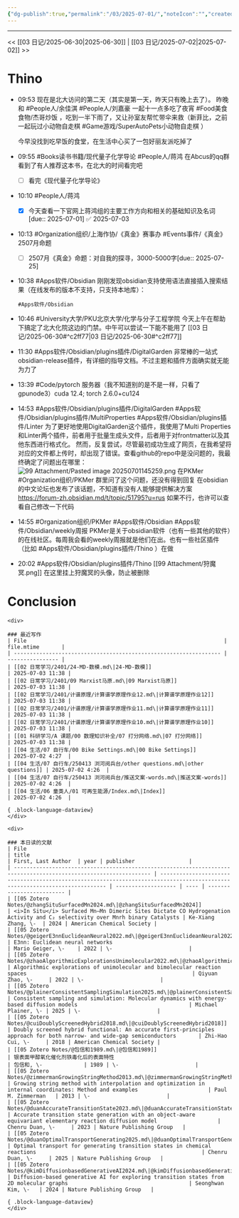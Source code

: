 ```yaml
---
{"dg-publish":true,"permalink":"/03/2025-07-01/","noteIcon":"","created":"2025-01-31T00:35","updated":"2025-07-02T10:41"}
---
```



---
<< [[03 日记/2025-06-30\|2025-06-30]]  |  [[03 日记/2025-07-02\|2025-07-02]]  >>

# Thino
- 09:53 
    现在是北大访问的第二天（其实是第一天，昨天只有晚上去了）。
    昨晚和 #People人/余佳淇  #People人/刘嘉豪 一起十一点多吃了夜宵 #Food美食食物/杰哥炒饭 ，吃到一半下雨了，又让孙室友帮忙带伞来救（新菲比，之前一起玩过小动物自走棋 #Game游戏/SuperAutoPets小动物自走棋 ）
    
    今早没找到吃早饭的食堂，在生活中心买了一包好丽友派吃掉了 
- 09:55 
    #Books读书书籍/现代量子化学导论 #People人/蒋鸿 
    在Abcus的qq群看到了有人推荐这本书，在北大的时间看完吧
    - [ ] 看完《现代量子化学导论》 
- 10:10
    #People人/蒋鸿 
    - [x] 今天查看一下官网上蒋鸿组的主要工作方向和相关的基础知识及名词[due:: 2025-07-01] ✅ 2025-07-03
- 10:13 
    #Organization组织/上海作协/《真金》赛事办
    #Events事件/《真金》2507月命题
    - [ ] 2507月《真金》命题：对自我的探寻，3000-5000字[due:: 2025-07-25] 
- 10:38 
    #Apps软件/Obsidian 
    刚刚发现obsidian支持使用语法直接插入搜索结果（在线发布的版本不支持，只支持本地库）：
    ```query
    #Apps软件/Obsidian 
    ``` 
- 10:46 
    #University大学/PKU北京大学/化学与分子工程学院
    今天上午在帮助下搞定了北大化院这边的门禁。中午可以尝试一下能不能用了
    [[03 日记/2025-06-30#^c2ff77\|03 日记/2025-06-30#^c2ff77]] 
- 11:30 
    #Apps软件/Obsidian/plugins插件/DigitalGarden
    非常棒的一站式obsidian-release插件，有详细的指导文档。不过主题和插件方面确实就无能为力了 
- 13:39 
    #Code/pytorch 
    服务器（我不知道别的是不是一样，只看了gpunode3）cuda 12.4; torch 2.6.0+cu124 
- 14:53
    #Apps软件/Obsidian/plugins插件/DigitalGarden #Apps软件/Obsidian/plugins插件/MultiProperties #Apps软件/Obsidian/plugins插件/Linter
    为了更好地使用DigitalGarden这个插件，我使用了Multi Properties和Linter两个插件，前者用于批量生成头文件，后者用于对frontmatter以及其他东西进行格式化。
    然而，反复尝试，尽管最初成功生成了网页，在我希望将对应的文件都上传时，却出现了错误。查看github的repo中是没问题的，我最终确定了问题出在哪里：
    ![99 Attachment/Pasted image 20250701145259.png](/img/user/99%20Attachment/Pasted%20image%2020250701145259.png)
    在PKMer #Organization组织/PKMer 群里问了这个问题，还没有得到回复
    在obsidian的中文论坛也发布了该话题，不知道有没有人能够提供解决方案 https://forum-zh.obsidian.md/t/topic/51795?u=rus 如果不行，也许可以查看自己修改一下代码
- 14:55 
    #Organization组织/PKMer 
    #Apps软件/Obsidian 
    #Apps软件/Obsidian/weekly周报 
    PKMer是关于obsidian软件（也有一些其他的软件）的在线社区。每周我会看的weekly周报就是他们在出。也有一些社区插件（比如 #Apps软件/Obsidian/plugins插件/Thino ）在做 
- 20:02 
    #Apps软件/Obsidian/plugins插件/Thino 
    [[99 Attachment/狩魔冥.png]]
    在这里挂上狩魔冥的头像，防止被删除 


# Conclusion
````ad-flex
<div>

### 最近写作
| File                                                              | file.mtime       |
| ----------------------------------------------------------------- | ---------------- |
| [[02 日常学习/2401/24-MD-数模.md\|24-MD-数模]]                            | 2025-07-03 11:38 |
| [[02 日常学习/2401/09 Marxist马原.md\|09 Marxist马原]]                    | 2025-07-03 11:38 |
| [[02 日常学习/2401/计谱原理/计算谱学原理作业12.md\|计算谱学原理作业12]]                   | 2025-07-03 11:38 |
| [[02 日常学习/2401/计谱原理/计算谱学原理作业11.md\|计算谱学原理作业11]]                   | 2025-07-03 11:38 |
| [[02 日常学习/2401/计谱原理/计算谱学原理作业10.md\|计算谱学原理作业10]]                   | 2025-07-03 11:38 |
| [[01 科研学习/A 课题/00 数理知识补全/07 打分网络.md\|07 打分网络]]                    | 2025-07-03 11:38 |
| [[04 生活/07 自行车/00 Bike Settings.md\|00 Bike Settings]]            | 2025-07-02 4:27  |
| [[04 生活/07 自行车/250413 浏河阅兵台/other questions.md\|other questions]] | 2025-07-02 4:26  |
| [[04 生活/07 自行车/250413 浏河阅兵台/推送文案-words.md\|推送文案-words]]           | 2025-07-02 4:26  |
| [[04 生活/06 童类人/01 可再生能源/Index.md\|Index]]                         | 2025-07-02 4:26  |

{ .block-language-dataview}
</div>

<div>

### 本日读的文献
| File                                                                                                              | title                                                                                                                       | First, Last Author  | year | publisher                 |
| ----------------------------------------------------------------------------------------------------------------- | --------------------------------------------------------------------------------------------------------------------------- | ------------------- | ---- | ------------------------- |
| [[05 Zotero Notes/@zhangSituSurfacedMn2024.md\|@zhangSituSurfacedMn2024]]                                         | <i>In Situ</i> Surfaced Mn–Mn Dimeric Sites Dictate CO Hydrogenation Activity and C₂ selectivity over Mnrh binary Catalysts | Ke-Xiang Zhang, \-  | 2024 | American Chemical Society |
| [[05 Zotero Notes/@geigerE3nnEuclideanNeural2022.md\|@geigerE3nnEuclideanNeural2022]]                             | E3nn: Euclidean neural networks                                                                                             | Mario Geiger, \-    | 2022 | \-                        |
| [[05 Zotero Notes/@zhaoAlgorithmicExplorationsUnimolecular2022.md\|@zhaoAlgorithmicExplorationsUnimolecular2022]] | Algorithmic explorations of unimolecular and bimolecular reaction spaces                                                    | Qiyuan Zhao, \-     | 2022 | \-                        |
| [[05 Zotero Notes/@plainerConsistentSamplingSimulation2025.md\|@plainerConsistentSamplingSimulation2025]]         | Consistent sampling and simulation: Molecular dynamics with energy-based diffusion models                                   | Michael Plainer, \- | 2025 | \-                        |
| [[05 Zotero Notes/@cuiDoublyScreenedHybrid2018.md\|@cuiDoublyScreenedHybrid2018]]                                 | Doubly screened hybrid functional: An accurate first-principles approach for both narrow- and wide-gap semiconductors       | Zhi-Hao Cui, \-     | 2018 | American Chemical Society |
| [[05 Zotero Notes/@包信和1989.md\|@包信和1989]]                                                                         | 银表面甲醇氧化催化剂铁毒化后的表面特性                                                                                                         | 包信和, \-             | 1989 | \-                        |
| [[05 Zotero Notes/@zimmermanGrowingStringMethod2013.md\|@zimmermanGrowingStringMethod2013]]                       | Growing string method with interpolation and optimization in internal coordinates: Method and examples                      | Paul M. Zimmerman   | 2013 | \-                        |
| [[05 Zotero Notes/@duanAccurateTransitionState2023.md\|@duanAccurateTransitionState2023]]                         | Accurate transition state generation with an object-aware equivariant elementary reaction diffusion model                   | Chenru Duan, \-     | 2023 | Nature Publishing Group   |
| [[05 Zotero Notes/@duanOptimalTransportGenerating2025.md\|@duanOptimalTransportGenerating2025]]                   | Optimal transport for generating transition states in chemical reactions                                                    | Chenru Duan, \-     | 2025 | Nature Publishing Group   |
| [[05 Zotero Notes/@kimDiffusionbasedGenerativeAI2024.md\|@kimDiffusionbasedGenerativeAI2024]]                     | Diffusion-based generative AI for exploring transition states from 2D molecular graphs                                      | Seonghwan Kim, \-   | 2024 | Nature Publishing Group   |

{ .block-language-dataview}
</div>
````